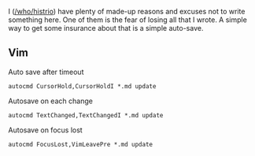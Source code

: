I ([/who/histrio]()) have plenty of made-up reasons and excuses not to write something here. One of them is the fear of losing all that I wrote. A simple way to get some insurance about that is a simple auto-save. 

## Vim

Auto save after timeout
```vimrc
autocmd CursorHold,CursorHoldI *.md update
```

Autosave on each change
```vimrc
autocmd TextChanged,TextChangedI *.md update
```

Autosave on focus lost
```vimrc
autocmd FocusLost,VimLeavePre *.md update
```